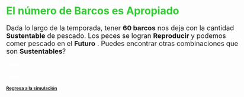 <style type="text/css">

body{ /* Normal  */
      font-size: 18px;
  }
h1 { /* Header 1 */
  font-size: 28px;
  color: LimeGreen;
}
h2 { /* Header 2 */
  font-size: 12px;
}
h3 { /* Header 3 */
  font-size: 12px;
  color: White
}
</style>

# El número de Barcos es Apropiado

Dada lo largo de la temporada, tener **60 barcos** nos deja con la cantidad **Sustentable** de pescado. 
Los peces se logran **Reproducir** y podemos comer pescado en el **Futuro** . Puedes encontrar otras combinaciones que son **Sustentables**? 

### Space
### Space

## [Regresa a la simulación](https://tuna.shinyapps.io/InfoGraphicsShinny/)

